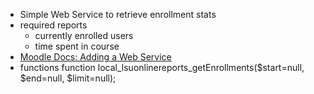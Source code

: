 * Simple Web Service to retrieve enrollment stats
* required reports
    * currently enrolled users
    * time spent in course
* [Moodle Docs: Adding a Web Service](http://docs.moodle.org/dev/Adding_a_web_service_to_a_plugin)
* functions
    function local_lsuonlinereports_getEnrollments($start=null, $end=null, $limit=null);
